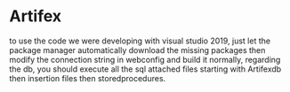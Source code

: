 # Artifex

to use the code we were developing with visual studio 2019, just let the package manager automatically 
download the missing packages then modify the connection string in webconfig and build it normally,
regarding the db, you should execute all the sql attached files starting with Artifexdb then insertion 
files then storedprocedures.
